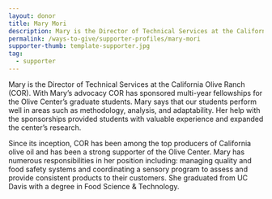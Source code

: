 ```yaml
---
layout: donor
title: Mary Mori
description: Mary is the Director of Technical Services at the California Olive Ranch (COR).
permalink: /ways-to-give/supporter-profiles/mary-mori
supporter-thumb: template-supporter.jpg
tag:
  - supporter
---
```

Mary is the Director of Technical Services at the California Olive Ranch (COR). With Mary’s advocacy COR has sponsored multi-year fellowships for the Olive Center’s graduate students. Mary says that our students perform well in areas such as methodology, analysis, and adaptability. Her help with the sponsorships provided students with valuable experience and expanded the center’s research.

Since its inception, COR has been among the top producers of California olive oil and has been a strong supporter of the Olive Center. Mary has numerous responsibilities in her position including: managing quality and food safety systems and coordinating a sensory program to assess and provide consistent products to their customers. She graduated from UC Davis with a degree in Food Science & Technology.
